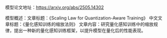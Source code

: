 模型论文地址：https://arxiv.org/abs/2505.14302

模型概述：文章标题：《Scaling Law for Quantization-Aware Training》
中文文章标题：《量化感知训练的缩放法则》
文章内容：研究量化感知训练中的缩放规律，提出一种新的量化感知训练框架，以提升模型在量化后的性能表现。
